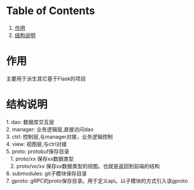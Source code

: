 
# Table of Contents

1.  [作用](#org01e54b8)
2.  [结构说明](#org12b5cd0)



<a id="org01e54b8"></a>

# 作用

<p class="verse">
主要用于派生其它基于Flask的项目<br />
</p>


<a id="org12b5cd0"></a>

# 结构说明

<p class="verse">
1. dao: 数据库交互层<br />
2. manager: 业务逻辑层,直接访问dao<br />
3. ctrl: 控制层,与manager对接，业务逻辑控制<br />
4. view: 视图层,与ctrl对接<br />
5. proto: protobuf保存目录<br />
&#xa0;&#xa0;&#xa0;1. proto/xx 保存xx数据类型<br />
&#xa0;&#xa0;&#xa0;2. proto/vo/xx 保存xx数据类型的视图。也就是返回到前端的结构<br />
6. submodules: git子模块保存目录<br />
7. gproto: gRPC的proto保存目录。用于定义api。以子模块的方式引入该gproto<br />
</p>

